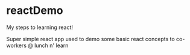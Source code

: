 # reactDemo
My steps to learning react!

Super simple react app used to demo some basic react concepts to co-workers @ lunch n' learn 
